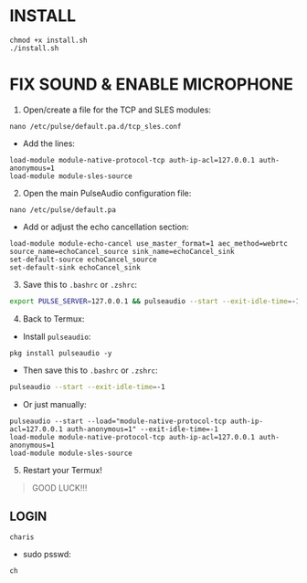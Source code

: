 # INSTALL
```
chmod +x install.sh
./install.sh
```

# FIX SOUND & ENABLE MICROPHONE


1. Open/create a file for the TCP and SLES modules:

```
nano /etc/pulse/default.pa.d/tcp_sles.conf
```

- Add the lines:

```
load-module module-native-protocol-tcp auth-ip-acl=127.0.0.1 auth-anonymous=1
load-module module-sles-source
```

2. Open the main PulseAudio configuration file:

```
nano /etc/pulse/default.pa
```

- Add or adjust the echo cancellation section:

```
load-module module-echo-cancel use_master_format=1 aec_method=webrtc source_name=echoCancel_source sink_name=echoCancel_sink
set-default-source echoCancel_source
set-default-sink echoCancel_sink
```

3. Save this to `.bashrc` or `.zshrc`:
```bash
export PULSE_SERVER=127.0.0.1 && pulseaudio --start --exit-idle-time=-1
```

4. Back to Termux:
- Install `pulseaudio`:

```
pkg install pulseaudio -y
```

- Then save this to `.bashrc` or `.zshrc`:

```bash
pulseaudio --start --exit-idle-time=-1
```

- Or just manually:

```
pulseaudio --start --load="module-native-protocol-tcp auth-ip-acl=127.0.0.1 auth-anonymous=1" --exit-idle-time=-1
load-module module-native-protocol-tcp auth-ip-acl=127.0.0.1 auth-anonymous=1
load-module module-sles-source
```

5. Restart your Termux!

> GOOD LUCK!!!

## LOGIN

```
charis
```

- sudo psswd:

```
ch
```